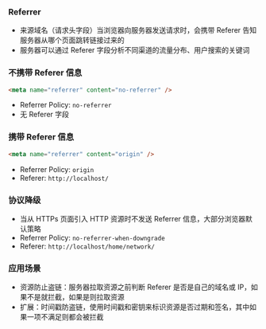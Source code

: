 ### Referrer

- 来源域名（请求头字段）当浏览器向服务器发送请求时，会携带 Referer 告知服务器从哪个页面跳转链接过来的
- 服务器可以通过 Referer 字段分析不同渠道的流量分布、用户搜索的关键词

### 不携带 Referer 信息

```html
<meta name="referrer" content="no-referrer" />
```

- Referrer Policy: `no-referrer`
- 无 Referer 字段

### 携带 Referer 信息

```html
<meta name="referrer" content="origin" />
```

- Referrer Policy: `origin`
- Referer: `http://localhost/`

### 协议降级

- 当从 HTTPs 页面引入 HTTP 资源时不发送 Referrer 信息，大部分浏览器默认策略
- Referrer Policy: `no-referrer-when-downgrade`
- Referer: `http://localhost/home/network/`

### 应用场景

- 资源防止盗链：服务器拉取资源之前判断 Referer 是否是自己的域名或 IP，如果不是就拦截，如果是则拉取资源
- 扩展：时间戳防盗链，使用时间戳和密钥来标识资源是否过期和签名，其中如果一项不满足则都会被拦截

